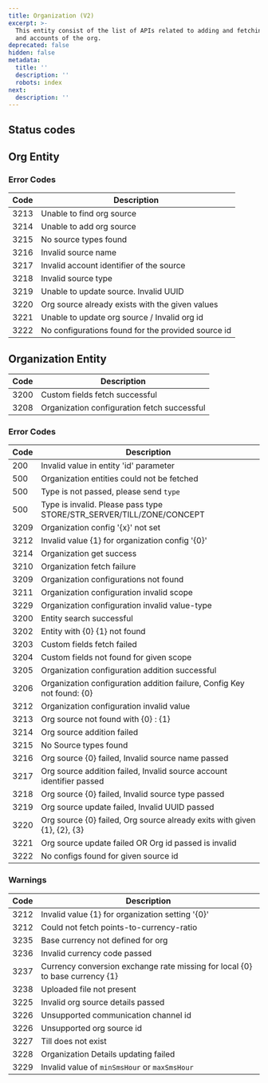 ```yaml
---
title: Organization (V2)
excerpt: >-
  This entity consist of the list of APIs related to adding and fetching sources
  and accounts of the org.
deprecated: false
hidden: false
metadata:
  title: ''
  description: ''
  robots: index
next:
  description: ''
---
```

## Status codes

## Org Entity

### Error Codes

| Code | Description                                        |
| ---- | -------------------------------------------------- |
| 3213 | Unable to find org source                          |
| 3214 | Unable to add org source                           |
| 3215 | No source types found                              |
| 3216 | Invalid source name                                |
| 3217 | Invalid account identifier of the source           |
| 3218 | Invalid source type                                |
| 3219 | Unable to update source. Invalid UUID              |
| 3220 | Org source already exists with the given values    |
| 3221 | Unable to update org source / Invalid org id       |
| 3222 | No configurations found for the provided source id |

## Organization Entity

| Code | Description                                 |
| ---- | ------------------------------------------- |
| 3200 | Custom fields fetch successful              |
| 3208 | Organization configuration fetch successful |

### Error Codes

| Code | Description                                                                  |
| ---- | ---------------------------------------------------------------------------- |
| 200  | Invalid value in entity 'id' parameter                                       |
| 500  | Organization entities could not be fetched                                   |
| 500  | Type is not passed, please send `type`                                       |
| 500  | Type is invalid. Please pass type STORE/STR\_SERVER/TILL/ZONE/CONCEPT        |
| 3209 | Organization config '\{x}' not set                                           |
| 3212 | Invalid value \{1} for organization config '\{0}'                            |
| 3214 | Organization get success                                                     |
| 3210 | Organization fetch failure                                                   |
| 3209 | Organization configurations not found                                        |
| 3211 | Organization configuration invalid scope                                     |
| 3229 | Organization configuration invalid value-type                                |
| 3200 | Entity search successful                                                     |
| 3202 | Entity with \{0} \{1} not found                                              |
| 3203 | Custom fields fetch failed                                                   |
| 3204 | Custom fields not found for given scope                                      |
| 3205 | Organization configuration addition successful                               |
| 3206 | Organization configuration addition failure, Config Key not found: \{0}      |
| 3212 | Organization configuration invalid value                                     |
| 3213 | Org source not found with \{0} : \{1}                                        |
| 3214 | Org source addition failed                                                   |
| 3215 | No Source types found                                                        |
| 3216 | Org source \{0} failed, Invalid source name passed                           |
| 3217 | Org source addition failed, Invalid source account identifier passed         |
| 3218 | Org source \{0} failed, Invalid source type passed                           |
| 3219 | Org source update failed, Invalid UUID passed                                |
| 3220 | Org source \{0} failed, Org source already exits with given \{1}, \{2}, \{3} |
| 3221 | Org source update failed OR Org id passed is invalid                         |
| 3222 | No configs found for given source id                                         |

### Warnings

| Code | Description                                                                    |
| ---- | ------------------------------------------------------------------------------ |
| 3212 | Invalid value \{1} for organization setting '\{0}'                             |
| 3212 | Could not fetch points-to-currency-ratio                                       |
| 3235 | Base currency not defined for org                                              |
| 3236 | Invalid currency code passed                                                   |
| 3237 | Currency conversion exchange rate missing for local \{0} to base currency \{1} |
| 3238 | Uploaded file not present                                                      |
| 3225 | Invalid org source details passed                                              |
| 3226 | Unsupported communication channel id                                           |
| 3226 | Unsupported org source id                                                      |
| 3227 | Till does not exist                                                            |
| 3228 | Organization Details updating failed                                           |
| 3229 | Invalid value of `minSmsHour` or `maxSmsHour`                                  |
